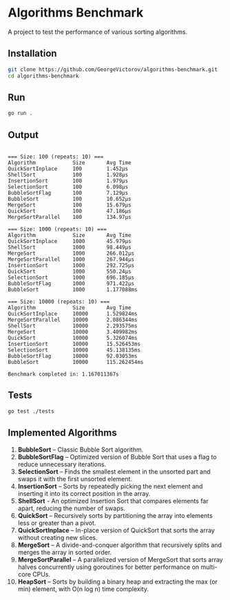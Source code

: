 # Algorithms Benchmark

A project to test the performance of various sorting algorithms.

## Installation

```bash
git clone https://github.com/GeorgeVictorov/algorithms-benchmark.git
cd algorithms-benchmark
```

## Run

```bash
go run .
```

## Output

```

=== Size: 100 (repeats: 10) ===
Algorithm            Size       Avg Time
QuickSortInplace     100        1.452µs
ShellSort            100        1.928µs
InsertionSort        100        1.979µs
SelectionSort        100        6.098µs
BubbleSortFlag       100        7.129µs
BubbleSort           100        10.652µs
MergeSort            100        15.679µs
QuickSort            100        47.186µs
MergeSortParallel    100        134.97µs

=== Size: 1000 (repeats: 10) ===
Algorithm            Size       Avg Time
QuickSortInplace     1000       45.979µs
ShellSort            1000       98.449µs
MergeSort            1000       266.012µs
MergeSortParallel    1000       267.944µs
InsertionSort        1000       292.725µs
QuickSort            1000       550.24µs
SelectionSort        1000       696.185µs
BubbleSortFlag       1000       971.422µs
BubbleSort           1000       1.177088ms

=== Size: 10000 (repeats: 10) ===
Algorithm            Size       Avg Time
QuickSortInplace     10000      1.529824ms
MergeSortParallel    10000      2.086344ms
ShellSort            10000      2.293575ms
MergeSort            10000      3.409982ms
QuickSort            10000      5.326074ms
InsertionSort        10000      15.526453ms
SelectionSort        10000      45.138135ms
BubbleSortFlag       10000      92.03053ms
BubbleSort           10000      115.262454ms

Benchmark completed in: 1.167011367s
```
## Tests

```bash
go test ./tests
```

## Implemented Algorithms

1. **BubbleSort** – Classic Bubble Sort algorithm.
2. **BubbleSortFlag** – Optimized version of Bubble Sort that uses a flag to reduce unnecessary iterations.
3. **SelectionSort** – Finds the smallest element in the unsorted part and swaps it with the first unsorted element.
4. **InsertionSort** – Sorts by repeatedly picking the next element and inserting it into its correct position in the array.
5. **ShellSort** - An optimized Insertion Sort that compares elements far apart, reducing the number of swaps.
6. **QuickSort** – Recursively sorts by partitioning the array into elements less or greater than a pivot.
7. **QuickSortInplace** – In-place version of QuickSort that sorts the array without creating new slices.
8. **MergeSort** – A divide-and-conquer algorithm that recursively splits and merges the array in sorted order.
9. **MergeSortParallel** – A parallelized version of MergeSort that sorts array halves concurrently using goroutines for better performance on multi-core CPUs.
10. **HeapSort** – Sorts by building a binary heap and extracting the max (or min) element, with O(n log n) time complexity.
